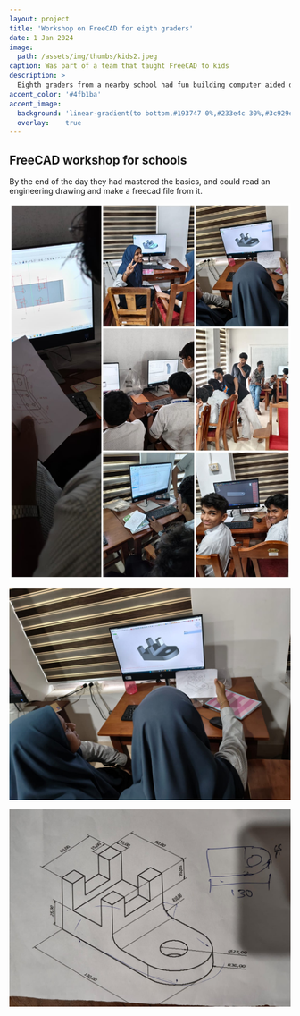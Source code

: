 ```yaml
---
layout: project
title: 'Workshop on FreeCAD for eigth graders'
date: 1 Jan 2024
image: 
  path: /assets/img/thumbs/kids2.jpeg
caption: Was part of a team that taught FreeCAD to kids
description: >
  Eighth graders from a nearby school had fun building computer aided designs from engineering drawings using FreeCAD FOSS tool
accent_color: '#4fb1ba'
accent_image:
  background: 'linear-gradient(to bottom,#193747 0%,#233e4c 30%,#3c929e 50%,#d5d5d4 70%,#cdccc8 100%)'
  overlay:    true
---
```


## FreeCAD workshop for schools

By the end of the day they had mastered the basics, and could read an engineering drawing and make a freecad file from it.

![](/assets/img/freecad/collage.jpeg)

![](/assets/img/freecad/kids1.jpeg)

![](/assets/img/freecad/drawing.jpeg)
